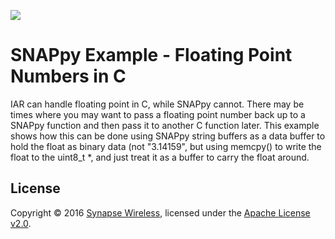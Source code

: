 [![](https://cloud.githubusercontent.com/assets/1317406/12406044/32cd9916-be0f-11e5-9b18-1547f284f878.png)](http://www.synapse-wireless.com/)

# SNAPpy Example - Floating Point Numbers in C

IAR can handle floating point in C, while SNAPpy cannot.  There may be times where you may want to pass a floating point number back up to a SNAPpy function and then pass it to another C function later.  This example shows how this can be done using SNAPpy string buffers as a data buffer to hold the float as binary data (not "3.14159", but using memcpy() to write the float to the uint8_t *, and just treat it as a buffer to carry the float around.

## License

Copyright © 2016 [Synapse Wireless](http://www.synapse-wireless.com/), licensed under the [Apache License v2.0](LICENSE.md).
